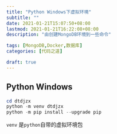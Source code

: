 ```yaml
---
title: "Python Windows下虚拟环境"
subtitle: ""
date: 2021-01-21T15:07:50+08:00
lastmod: 2021-01-21T16:22:08+08:00
description: "由创建MongoDB环境到一些命令"

tags: [MongoDB,Docker,数据库]
categories: [代码之道]

draft: true
---
```

<!--more-->

## Python Windows

``` powershell
cd dtdjzx
python -m venv dtdjzx
python -m pip install --upgrade pip
```

`venv` 是`python`自带的虚拟环境包
